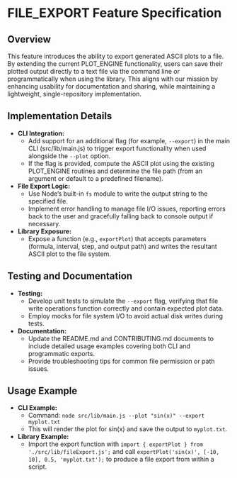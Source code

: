# FILE_EXPORT Feature Specification

## Overview
This feature introduces the ability to export generated ASCII plots to a file. By extending the current PLOT_ENGINE functionality, users can save their plotted output directly to a text file via the command line or programmatically when using the library. This aligns with our mission by enhancing usability for documentation and sharing, while maintaining a lightweight, single-repository implementation.

## Implementation Details
- **CLI Integration:**
  - Add support for an additional flag (for example, `--export`) in the main CLI (src/lib/main.js) to trigger export functionality when used alongside the `--plot` option.
  - If the flag is provided, compute the ASCII plot using the existing PLOT_ENGINE routines and determine the file path (from an argument or default to a predefined filename).
- **File Export Logic:**
  - Use Node’s built-in `fs` module to write the output string to the specified file.
  - Implement error handling to manage file I/O issues, reporting errors back to the user and gracefully falling back to console output if necessary.
- **Library Exposure:**
  - Expose a function (e.g., `exportPlot`) that accepts parameters (formula, interval, step, and output path) and writes the resultant ASCII plot to the file system.

## Testing and Documentation
- **Testing:**
  - Develop unit tests to simulate the `--export` flag, verifying that file write operations function correctly and contain expected plot data.
  - Employ mocks for file system I/O to avoid actual disk writes during tests.
- **Documentation:**
  - Update the README.md and CONTRIBUTING.md documents to include detailed usage examples covering both CLI and programmatic exports.
  - Provide troubleshooting tips for common file permission or path issues.

## Usage Example
- **CLI Example:**
  - Command: `node src/lib/main.js --plot "sin(x)" --export myplot.txt`
  - This will render the plot for sin(x) and save the output to `myplot.txt`.
- **Library Example:**
  - Import the export function with `import { exportPlot } from './src/lib/fileExport.js';` and call `exportPlot('sin(x)', [-10, 10], 0.5, 'myplot.txt');` to produce a file export from within a script.
